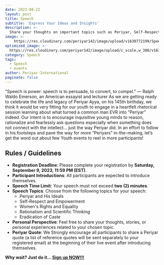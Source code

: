 ```yaml
---
date: 2023-08-22
layout: post
title: Speech
subtitle: 'Express Your Ideas and Insights'
description: >-
  Share your thoughts on important topics such as Periyar, Self-Respect, Women's Rights, Rationalism, and the Eradication of Caste through your speech.
image: >-
    https://res.cloudinary.com/periyar142/image/upload/v1630772199/Speech_ws6dyv.jpg
optimized_image: >-
  https://res.cloudinary.com/periyar142/image/upload/c_scale,w_380/v1630772199/Speech_ws6dyv.jpg
category: Speech
tags:
  - Speech
  - events
author: Periyar-International
paginate: false
---
```

  
“Speech is power: speech is to persuade, to convert, to compel.”
— Ralph Waldo Emerson, an American essayist and lecturer
As we are getting ready to celebrate the life and legacy of Periyar Ayya, on his 145th birthday, we think it would be very fitting for our youth to engage in a heartfelt rhetorical session learning about what turned a common man EVR into “Periyar” indeed. Our intent is to encourage inquisitive young minds to reason, rationalize and fearlessly ask questions especially when something does not connect with the intellect… just the way Periyar did.   In an effort to follow in his footsteps and pave the way for more “Periyars” in-the-making, let’s get the word out about few Youth events to reel in more participants!

## Rules / Guidelines

* **Registration Deadline**: Please complete your registration by **Saturday, September 9, 2023, 11:59 PM (EST)**.
* **Participant Introductions**: All participants are expected to introduce themselves.
* **Speech Time Limit**: Your speech must not exceed **two (2) minutes**.
* **Speech Topics**: Choose from the following topics for your speech:
  - Periyar and His Ideals
  - Self-Respect and Empowerment
  - Women's Rights and Equality
  - Rationalism and Scientific Thinking
  - Eradication of Caste
* **Personal Perspective**: Feel free to share your thoughts, stories, or personal experiences related to your chosen topic.
* **Periyar Quote**: We Strongly encourage all participants to share a Periyar quote (a list of reference quotes will be sent separately to your registered email) at the beginning of their live event after introducing themselves.


**Why wait? Just do it… [Sign up NOW!!!](/register/)**